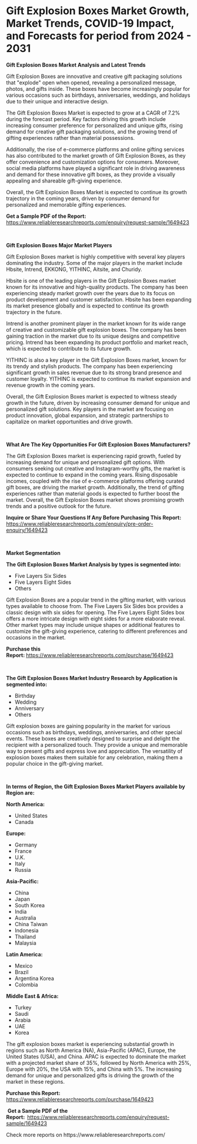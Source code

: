 <p><h1>Gift Explosion Boxes Market Growth, Market Trends, COVID-19 Impact, and Forecasts for period from 2024 - 2031</h1></p><p><strong>Gift Explosion Boxes Market Analysis and Latest Trends</strong></p>
<p><p>Gift Explosion Boxes are innovative and creative gift packaging solutions that "explode" open when opened, revealing a personalized message, photos, and gifts inside. These boxes have become increasingly popular for various occasions such as birthdays, anniversaries, weddings, and holidays due to their unique and interactive design.</p><p>The Gift Explosion Boxes Market is expected to grow at a CAGR of 7.2% during the forecast period. Key factors driving this growth include increasing consumer preference for personalized and unique gifts, rising demand for creative gift packaging solutions, and the growing trend of gifting experiences rather than material possessions.</p><p>Additionally, the rise of e-commerce platforms and online gifting services has also contributed to the market growth of Gift Explosion Boxes, as they offer convenience and customization options for consumers. Moreover, social media platforms have played a significant role in driving awareness and demand for these innovative gift boxes, as they provide a visually appealing and shareable gift-giving experience.</p><p>Overall, the Gift Explosion Boxes Market is expected to continue its growth trajectory in the coming years, driven by consumer demand for personalized and memorable gifting experiences.</p></p>
<p><strong>Get a Sample PDF of the Report:&nbsp;</strong> <a href="https://www.reliableresearchreports.com/enquiry/request-sample/1649423">https://www.reliableresearchreports.com/enquiry/request-sample/1649423</a></p>
<p>&nbsp;</p>
<p><strong>Gift Explosion Boxes Major Market Players</strong></p>
<p><p>Gift Explosion Boxes market is highly competitive with several key players dominating the industry. Some of the major players in the market include Hbsite, Intrend, EKKONG, YITHINC, Aitsite, and Churidy.</p><p>Hbsite is one of the leading players in the Gift Explosion Boxes market known for its innovative and high-quality products. The company has been experiencing steady market growth over the years due to its focus on product development and customer satisfaction. Hbsite has been expanding its market presence globally and is expected to continue its growth trajectory in the future.</p><p>Intrend is another prominent player in the market known for its wide range of creative and customizable gift explosion boxes. The company has been gaining traction in the market due to its unique designs and competitive pricing. Intrend has been expanding its product portfolio and market reach, which is expected to contribute to its future growth.</p><p>YITHINC is also a key player in the Gift Explosion Boxes market, known for its trendy and stylish products. The company has been experiencing significant growth in sales revenue due to its strong brand presence and customer loyalty. YITHINC is expected to continue its market expansion and revenue growth in the coming years.</p><p>Overall, the Gift Explosion Boxes market is expected to witness steady growth in the future, driven by increasing consumer demand for unique and personalized gift solutions. Key players in the market are focusing on product innovation, global expansion, and strategic partnerships to capitalize on market opportunities and drive growth.</p></p>
<p>&nbsp;</p>
<p><strong>What Are The Key Opportunities For Gift Explosion Boxes Manufacturers?</strong></p>
<p><p>The Gift Explosion Boxes market is experiencing rapid growth, fueled by increasing demand for unique and personalized gift options. With consumers seeking out creative and Instagram-worthy gifts, the market is expected to continue to expand in the coming years. Rising disposable incomes, coupled with the rise of e-commerce platforms offering curated gift boxes, are driving the market growth. Additionally, the trend of gifting experiences rather than material goods is expected to further boost the market. Overall, the Gift Explosion Boxes market shows promising growth trends and a positive outlook for the future.</p></p>
<p><strong>Inquire or Share Your Questions If Any Before Purchasing This Report:</strong> <a href="https://www.reliableresearchreports.com/enquiry/pre-order-enquiry/1649423">https://www.reliableresearchreports.com/enquiry/pre-order-enquiry/1649423</a></p>
<p>&nbsp;</p>
<p><strong>Market Segmentation</strong></p>
<p><strong>The Gift Explosion Boxes Market Analysis by types is segmented into:</strong></p>
<p><ul><li>Five Layers Six Sides</li><li>Five Layers Eight Sides</li><li>Others</li></ul></p>
<p><p>Gift Explosion Boxes are a popular trend in the gifting market, with various types available to choose from. The Five Layers Six Sides box provides a classic design with six sides for opening. The Five Layers Eight Sides box offers a more intricate design with eight sides for a more elaborate reveal. Other market types may include unique shapes or additional features to customize the gift-giving experience, catering to different preferences and occasions in the market.</p></p>
<p><strong>Purchase this Report:&nbsp;</strong><a href="https://www.reliableresearchreports.com/purchase/1649423">https://www.reliableresearchreports.com/purchase/1649423</a></p>
<p>&nbsp;</p>
<p><strong>The Gift Explosion Boxes Market Industry Research by Application is segmented into:</strong></p>
<p><ul><li>Birthday</li><li>Wedding</li><li>Anniversary</li><li>Others</li></ul></p>
<p><p>Gift explosion boxes are gaining popularity in the market for various occasions such as birthdays, weddings, anniversaries, and other special events. These boxes are creatively designed to surprise and delight the recipient with a personalized touch. They provide a unique and memorable way to present gifts and express love and appreciation. The versatility of explosion boxes makes them suitable for any celebration, making them a popular choice in the gift-giving market.</p></p>
<p>&nbsp;</p>
<p><strong>In terms of Region, the Gift Explosion Boxes Market Players available by Region are:</strong></p>
<p>
    <p> <strong> North America: </strong>
        <ul>
            <li>United States</li>
            <li>Canada</li>
        </ul>
        </p> 
    <p> <strong> Europe: </strong>
        <ul>
            <li>Germany</li>
            <li>France</li>
            <li>U.K.</li>
            <li>Italy</li>
            <li>Russia</li>
        </ul>
        </p> 
    <p> <strong> Asia-Pacific: </strong>
        <ul>
            <li>China</li>
            <li>Japan</li>
            <li>South Korea</li>
            <li>India</li>
            <li>Australia</li>
            <li>China Taiwan</li>
            <li>Indonesia</li>
            <li>Thailand</li>
            <li>Malaysia</li>
        </ul>
        </p> 
    <p> <strong> Latin America: </strong>
        <ul>
            <li>Mexico</li>
            <li>Brazil</li>
            <li>Argentina Korea</li>
            <li>Colombia</li>
        </ul>
        </p> 
    <p> <strong> Middle East & Africa: </strong>
        <ul>
            <li>Turkey</li>
            <li>Saudi</li>
            <li>Arabia</li>
            <li>UAE</li>
            <li>Korea</li>
        </ul>
    </p>
    </p>
<p><p>The gift explosion boxes market is experiencing substantial growth in regions such as North America (NA), Asia-Pacific (APAC), Europe, the United States (USA), and China. APAC is expected to dominate the market with a projected market share of 35%, followed by North America with 25%, Europe with 20%, the USA with 15%, and China with 5%. The increasing demand for unique and personalized gifts is driving the growth of the market in these regions.</p></p>
<p><strong>Purchase this Report: </strong><a href="https://www.reliableresearchreports.com/purchase/1649423">https://www.reliableresearchreports.com/purchase/1649423</a></p>
<p>&nbsp;<strong>Get a Sample PDF of the Report:&nbsp;&nbsp;</strong><a href="https://www.reliableresearchreports.com/enquiry/request-sample/1649423">https://www.reliableresearchreports.com/enquiry/request-sample/1649423</a></p>
<p><strong></strong></p>
<p>Check more reports on https://www.reliableresearchreports.com/</p>